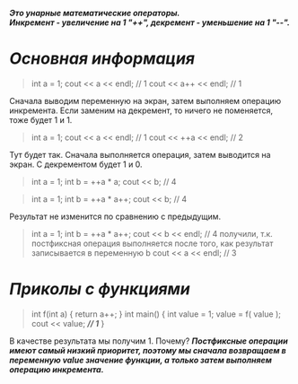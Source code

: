 ***Это унарные математические операторы.  
Инкремент - увеличение на 1 "++", декремент - уменьшение на 1 "--".***

# *Основная информация*

>int a = 1;
>cout << a << endl;         // 1
>cout << a++ << endl;    // 1

Сначала выводим переменную на экран, затем выполняем операцию инкремента.
Если заменим на декремент, то ничего не поменяется, тоже будет 1 и 1.

>int a = 1;
>cout << a << endl;         // 1
>cout << ++a << endl;    // 2

Тут будет так. Сначала выполняется операция, затем выводится на экран.
С декрементом будет 1 и 0.

>int a = 1;
>int b = ++a * a;
>cout << b;     // 4

>int a = 1;
>int b = ++a * a++;
>cout << b;    // 4

Результат не изменится по сравнению с предыдущим.

>int a = 1;
>int b = ++a * a++;
>cout << b << endl;    // 4 получили, т.к. постфиксная операция выполняется после того, как 
>                                       результат записывается в переменную b
>cout << a << endl;    // 3

# *Приколы с функциями*

> int f(int a) { return a++; }
> int main() {
> 	int value = 1;
> 	value = f( value );
> 	cout << value;       ***// 1***
> }

В качестве результата мы получим 1. Почему? 
***Постфиксные операции имеют самый низкий приоритет, поэтому мы сначала возвращаем в переменную value значение функции, а только затем выполняем операцию инкремента.***

